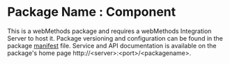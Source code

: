 # Package Name : Component
This is a webMethods package and requires a webMethods Integration Server to host it. Package versioning and configuration can be found in the package [manifest](./Component/manifest.v3) file. Service and API documentation is available on the package's home page http://&lt;server&gt;:&lt;port&gt;/&lt;packagename>.